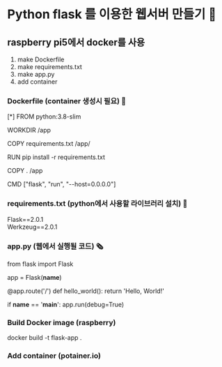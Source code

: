 # Python flask 를 이용한 웹서버 만들기 🚢
## raspberry pi5에서 docker를 사용   

 1. make Dockerfile
 2. make requirements.txt
 3. make app.py
 4. add container

### Dockerfile (container 생성시 필요) 🧰
[*] FROM python:3.8-slim

WORKDIR /app

COPY requirements.txt /app/

RUN pip install -r requirements.txt

COPY . /app

CMD ["flask", "run", "--host=0.0.0.0"]

### requirements.txt (python에서 사용할 라이브러리 설치) 🧰
Flask==2.0.1   
Werkzeug==2.0.1   

### app.py (웹에서 실행될 코드) 🗞️
from flask import Flask

app = Flask(__name__)

@app.route('/')
def hello_world():
    return 'Hello, World!'

if __name__ == '__main__':
    app.run(debug=True)

### Build Docker image (raspberry)
docker build -t flask-app .

### Add container (potainer.io)
